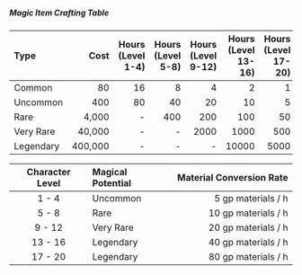 ##### Magic Item Crafting Table
| Type      |    Cost | Hours (Level 1-4) | Hours (Level 5-8) | Hours (Level 9-12) | Hours (Level 13-16) | Hours (Level 17-20) |
|:--------- | -------:| -----------------:| -----------------:| ------------------:| -------------------:| -------------------:|
| Common    |      80 |                16 |                 8 |                  4 |                   2 |                   1 |
| Uncommon  |     400 |                80 |                40 |                 20 |                  10 |                   5 |
| Rare      |   4,000 |                 - |               400 |                200 |                 100 |                  50 |
| Very Rare |  40,000 |                 - |                 - |               2000 |                1000 |                 500 |
| Legendary | 400,000 |                 - |                 - |                  - |               10000 |                5000 |



| Character Level | Magical Potential | Material Conversion Rate |
|:---------------:| :---------------- | ------------------------:|
|      1 - 4      | Uncommon          |       5 gp materials / h | 
|      5 - 8      | Rare              |     10 gp  materials / h |
|     9 - 12      | Very Rare         |     20 gp  materials / h |
|     13 - 16     | Legendary         |     40 gp materials  / h |
|     17 - 20     | Legendary         |     80 gp materials  / h |


